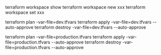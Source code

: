 terraform workspace show
terraform workspace new xxx
terraform workspace set xxx

terraform plan -var-file=dev.tfvars
terraform apply -var-file=dev.tfvars --auto-approve
terraform destroy -var-file=dev.tfvars --auto-approve

terraform plan -var-file=production.tfvars
terraform apply -var-file=production.tfvars --auto-approve
terraform destroy -var-file=production.tfvars --auto-approve